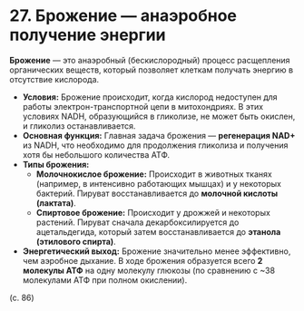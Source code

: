 # 27. Брожение — анаэробное получение энергии

**Брожение** — это анаэробный (бескислородный) процесс расщепления органических веществ, который позволяет клеткам получать энергию в отсутствие кислорода.

*   **Условия:** Брожение происходит, когда кислород недоступен для работы электрон-транспортной цепи в митохондриях. В этих условиях NADH, образующийся в гликолизе, не может быть окислен, и гликолиз останавливается.
*   **Основная функция:** Главная задача брожения — **регенерация NAD+** из NADH, что необходимо для продолжения гликолиза и получения хотя бы небольшого количества АТФ.
*   **Типы брожения:**
    *   **Молочнокислое брожение:** Происходит в животных тканях (например, в интенсивно работающих мышцах) и у некоторых бактерий. Пируват восстанавливается до **молочной кислоты (лактата)**.
    *   **Спиртовое брожение:** Происходит у дрожжей и некоторых растений. Пируват сначала декарбоксилируется до ацетальдегида, который затем восстанавливается до **этанола (этилового спирта)**.
*   **Энергетический выход:** Брожение значительно менее эффективно, чем аэробное дыхание. В ходе брожения образуется всего **2 молекулы АТФ** на одну молекулу глюкозы (по сравнению с ~38 молекулами АТФ при полном окислении).

(с. 86)
